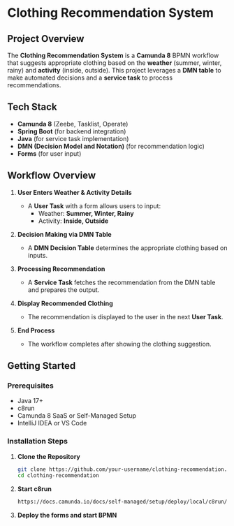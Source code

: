 # Clothing Recommendation System

## Project Overview
The **Clothing Recommendation System** is a **Camunda 8** BPMN workflow that suggests appropriate clothing based on the **weather** (summer, winter, rainy) and **activity** (inside, outside). This project leverages a **DMN table** to make automated decisions and a **service task** to process recommendations.

## Tech Stack
- **Camunda 8** (Zeebe, Tasklist, Operate)
- **Spring Boot** (for backend integration)
- **Java** (for service task implementation)
- **DMN (Decision Model and Notation)** (for recommendation logic)
- **Forms** (for user input)

## Workflow Overview
1. **User Enters Weather & Activity Details**  
   - A **User Task** with a form allows users to input:
     - Weather: **Summer, Winter, Rainy**
     - Activity: **Inside, Outside**  

2. **Decision Making via DMN Table**  
   - A **DMN Decision Table** determines the appropriate clothing based on inputs.  

3. **Processing Recommendation**  
   - A **Service Task** fetches the recommendation from the DMN table and prepares the output.  

4. **Display Recommended Clothing**  
   - The recommendation is displayed to the user in the next **User Task**.  

5. **End Process**  
   - The workflow completes after showing the clothing suggestion.

## Getting Started

### Prerequisites
- Java 17+
- c8run
- Camunda 8 SaaS or Self-Managed Setup
- IntelliJ IDEA or VS Code

### Installation Steps
1. **Clone the Repository**
   ```sh
   git clone https://github.com/your-username/clothing-recommendation.git
   cd clothing-recommendation
2. **Start c8run**
   ```sh
   https://docs.camunda.io/docs/self-managed/setup/deploy/local/c8run/

3. **Deploy the forms and start BPMN**
